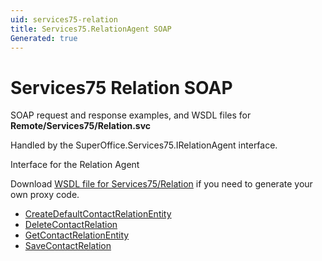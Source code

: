 ```yaml
---
uid: services75-relation
title: Services75.RelationAgent SOAP
Generated: true
---
```


# Services75 Relation SOAP

SOAP request and response examples, and WSDL files for **Remote/Services75/Relation.svc**

Handled by the <see cref="T:SuperOffice.Services75.IRelationAgent">SuperOffice.Services75.IRelationAgent</see> interface.

Interface for the Relation Agent

Download [WSDL file for Services75/Relation](../Services75-Relation.md) if you need to generate your own proxy code.

* [CreateDefaultContactRelationEntity](CreateDefaultContactRelationEntity.md)
* [DeleteContactRelation](DeleteContactRelation.md)
* [GetContactRelationEntity](GetContactRelationEntity.md)
* [SaveContactRelation](SaveContactRelation.md)
